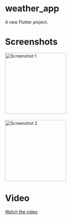 # weather_app

A new Flutter project.

# Screenshots

<div style="display: flex; flex-direction: column; gap: 20px;">
  <img src="https://github.com/user-attachments/assets/dae80dc8-53d6-4dc7-aaf2-a235d9bc0e08" alt="Screenshot 1" width="200" />
  <img src="https://github.com/user-attachments/assets/7ef35b3d-8634-4ef4-9d4a-822e2f6b3e54" alt="Screenshot 2" width="200" />
</div>

# Video

[Watch the video](https://github.com/user-attachments/assets/0ec285a8-adcc-42a6-a2aa-67c20bc089bd)

